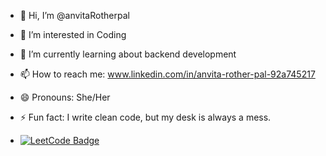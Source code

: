- 👋 Hi, I’m @anvitaRotherpal
- 👀 I’m interested in Coding
- 🌱 I’m currently learning about backend development
- 📫 How to reach me: www.linkedin.com/in/anvita-rother-pal-92a745217
- 😄 Pronouns: She/Her
- ⚡ Fun fact: I write clean code, but my desk is always a mess.

- [![LeetCode Badge](https://img.shields.io/badge/dynamic/json?color=282c34&label=LeetCode&query=total_solved&url=https://leetcode-stats-api.herokuapp.com/<your_username>&logo=leetcode&logoColor=yellow)](https://leetcode.com/AnvitaRotherPal/)

<!---
anvitaRotherpal/anvitaRotherpal is a ✨ special ✨ repository because its `README.md` (this file) appears on your GitHub profile.
You can click the Preview link to take a look at your changes.
--->
